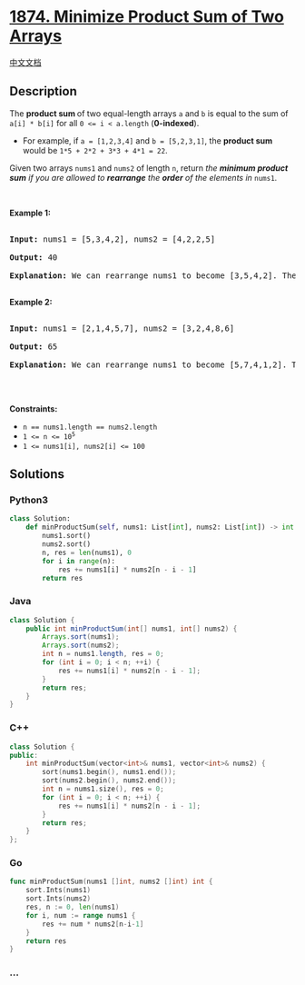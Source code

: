 # [1874. Minimize Product Sum of Two Arrays](https://leetcode.com/problems/minimize-product-sum-of-two-arrays)

[中文文档](/solution/1800-1899/1874.Minimize%20Product%20Sum%20of%20Two%20Arrays/README.md)

## Description

<p>The <b>product sum </b>of two equal-length arrays <code>a</code> and <code>b</code> is equal to the sum of <code>a[i] * b[i]</code> for all <code>0 &lt;= i &lt; a.length</code> (<strong>0-indexed</strong>).</p>

<ul>
	<li>For example, if <code>a = [1,2,3,4]</code> and <code>b = [5,2,3,1]</code>, the <strong>product sum</strong> would be <code>1*5 + 2*2 + 3*3 + 4*1 = 22</code>.</li>
</ul>

<p>Given two arrays <code>nums1</code> and <code>nums2</code> of length <code>n</code>, return <em>the <strong>minimum product sum</strong> if you are allowed to <strong>rearrange</strong> the <strong>order</strong> of the elements in </em><code>nums1</code>.&nbsp;</p>

<p>&nbsp;</p>

<p><strong>Example 1:</strong></p>

<pre>

<strong>Input:</strong> nums1 = [5,3,4,2], nums2 = [4,2,2,5]

<strong>Output:</strong> 40

<strong>Explanation:</strong>&nbsp;We can rearrange nums1 to become [3,5,4,2]. The product sum of [3,5,4,2] and [4,2,2,5] is 3*4 + 5*2 + 4*2 + 2*5 = 40.

</pre>

<p><strong>Example 2:</strong></p>

<pre>

<strong>Input:</strong> nums1 = [2,1,4,5,7], nums2 = [3,2,4,8,6]

<strong>Output:</strong> 65

<strong>Explanation: </strong>We can rearrange nums1 to become [5,7,4,1,2]. The product sum of [5,7,4,1,2] and [3,2,4,8,6] is 5*3 + 7*2 + 4*4 + 1*8 + 2*6 = 65.

</pre>

<p>&nbsp;</p>

<p><strong>Constraints:</strong></p>

<ul>
	<li><code>n == nums1.length == nums2.length</code></li>
	<li><code>1 &lt;= n &lt;= 10<sup>5</sup></code></li>
	<li><code>1 &lt;= nums1[i], nums2[i] &lt;= 100</code></li>
</ul>

## Solutions

<!-- tabs:start -->

### **Python3**

```python
class Solution:
    def minProductSum(self, nums1: List[int], nums2: List[int]) -> int:
        nums1.sort()
        nums2.sort()
        n, res = len(nums1), 0
        for i in range(n):
            res += nums1[i] * nums2[n - i - 1]
        return res
```

### **Java**

```java
class Solution {
    public int minProductSum(int[] nums1, int[] nums2) {
        Arrays.sort(nums1);
        Arrays.sort(nums2);
        int n = nums1.length, res = 0;
        for (int i = 0; i < n; ++i) {
            res += nums1[i] * nums2[n - i - 1];
        }
        return res;
    }
}
```

### **C++**

```cpp
class Solution {
public:
    int minProductSum(vector<int>& nums1, vector<int>& nums2) {
        sort(nums1.begin(), nums1.end());
        sort(nums2.begin(), nums2.end());
        int n = nums1.size(), res = 0;
        for (int i = 0; i < n; ++i) {
            res += nums1[i] * nums2[n - i - 1];
        }
        return res;
    }
};
```

### **Go**

```go
func minProductSum(nums1 []int, nums2 []int) int {
	sort.Ints(nums1)
	sort.Ints(nums2)
	res, n := 0, len(nums1)
	for i, num := range nums1 {
		res += num * nums2[n-i-1]
	}
	return res
}
```

### **...**

```

```

<!-- tabs:end -->
